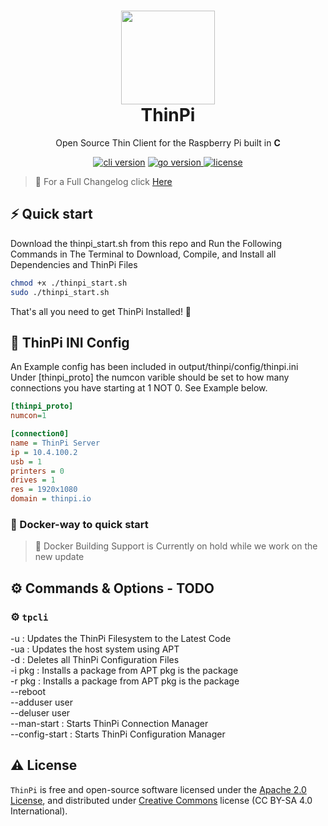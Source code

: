 <h1 align="center">
  <img src="https://github.com/kmendell/thinpi/raw/master/assets/logo/icon-colors.png" width="150px"/><br/>
  ThinPi
</h1>
<p align="center">Open Source Thin Client for the Raspberry Pi built in <b>C</b>

<p align="center"><a href="https://github.com/kmendell/thinpi/releases" target="_blank"><img src="https://img.shields.io/badge/version-v0.3.0(DEV)-pink?style=for-the-badge&logo=none" alt="cli version" /></a>&nbsp;<a href="https://github.com/kmendell/thinpi/" target="_blank"><img src="https://img.shields.io/badge/C-C17+-00ADD8?style=for-the-badge&logo=C" alt="go version" /></a><a href="https://github.com/kmendell/thinpi/" target="_blank">&nbsp;<img src="https://img.shields.io/badge/license-apache_2.0-red?style=for-the-badge&logo=none" alt="license" /></p></a>

> 🔔 For a Full Changelog click [Here](https://github.com/kmendell/thinpi/blob/master/github/CHANGELOG.md)

## ⚡️ Quick start

Download the thinpi_start.sh from this repo and Run the Following Commands in The Terminal to Download, Compile, and Install all Dependencies and ThinPi Files

```bash
chmod +x ./thinpi_start.sh
sudo ./thinpi_start.sh
```

That's all you need to get ThinPi Installed! 🎉

## 📝 ThinPi INI Config

An Example config has been included in output/thinpi/config/thinpi.ini
Under [thinpi_proto] the numcon varible should be set to how many connections you have starting at 1 NOT 0. See Example below.

```ini
[thinpi_proto]
numcon=1

[connection0]
name = ThinPi Server
ip = 10.4.100.2
usb = 1
printers = 0
drives = 1
res = 1920x1080
domain = thinpi.io
```

### 🐳 Docker-way to quick start

> 🔔 Docker Building Support is Currently on hold while we work on the new update

## ⚙️ Commands & Options - TODO

### ⚙️ `tpcli`

-u : Updates the ThinPi Filesystem to the Latest Code<br>
-ua : Updates the host system using APT<br>
-d : Deletes all ThinPi Configuration Files<br>
-i pkg : Installs a package from APT pkg is the package<br>
-r pkg : Installs a package from APT pkg is the package<br>
--reboot<br>
--adduser user<br>
--deluser user<br>
--man-start : Starts ThinPi Connection Manager<br>
--config-start : Starts ThinPi Configuration Manager<br>

## ⚠️ License

`ThinPi` is free and open-source software licensed under the [Apache 2.0 License](https://github.com/kmendell/thinpi/blob/master/LICENSE), and distributed under [Creative Commons](https://creativecommons.org/licenses/by-sa/4.0/) license (CC BY-SA 4.0 International).

